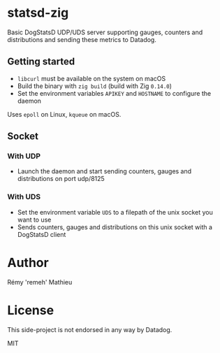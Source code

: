 # statsd-zig

Basic DogStatsD UDP/UDS server supporting gauges, counters and distributions
and sending these metrics to Datadog.

## Getting started

- `libcurl` must be available on the system on macOS
- Build the binary with `zig build` (build with Zig `0.14.0`)
- Set the environment variables `APIKEY` and `HOSTNAME` to configure the daemon

Uses `epoll` on Linux, `kqueue` on macOS. 

## Socket

### With UDP

- Launch the daemon and start sending counters, gauges and distributions on port udp/8125

### With UDS

- Set the environment variable `UDS` to a filepath of the unix socket you want to use
- Sends counters, gauges and distributions on this unix socket with a DogStatsD client

# Author

Rémy 'remeh' Mathieu

# License

This side-project is not endorsed in any way by Datadog.

MIT
